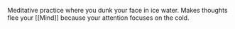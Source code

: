Meditative practice where you dunk your face in ice water. Makes thoughts flee your [[Mind]] because your attention focuses on the cold.